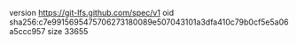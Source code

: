 version https://git-lfs.github.com/spec/v1
oid sha256:c7e9915695475706273180089e507043101a3dfa410c79b0cf5e5a06a5ccc957
size 33655
